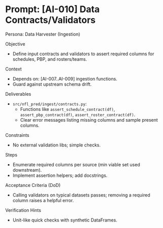 # Prompt: [AI-010] Data Contracts/Validators

Persona: Data Harvester (Ingestion)

Objective
- Define input contracts and validators to assert required columns for schedules, PBP, and rosters/teams.

Context
- Depends on: [AI-007..AI-009] ingestion functions.
- Guard against upstream schema drift.

Deliverables
- `src/nfl_pred/ingest/contracts.py`:
  - Functions like `assert_schedule_contract(df)`, `assert_pbp_contract(df)`, `assert_roster_contract(df)`.
  - Clear error messages listing missing columns and sample present columns.

Constraints
- No external validation libs; simple checks.

Steps
- Enumerate required columns per source (min viable set used downstream).
- Implement assertion helpers; add docstrings.

Acceptance Criteria (DoD)
- Calling validators on typical datasets passes; removing a required column raises a helpful error.

Verification Hints
- Unit-like quick checks with synthetic DataFrames.

